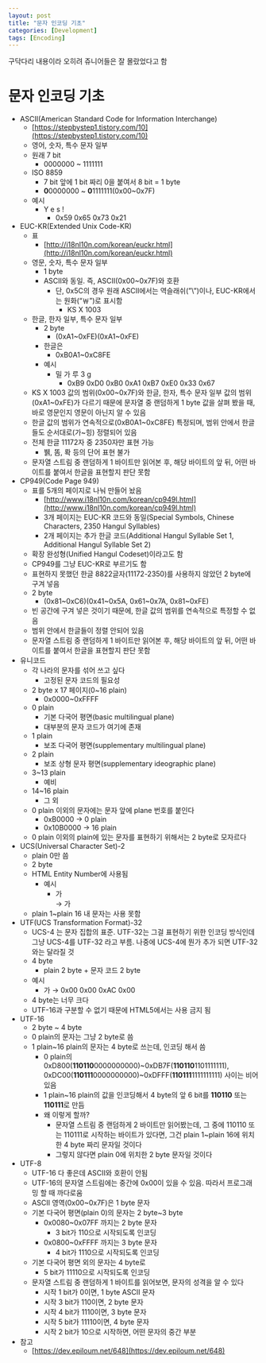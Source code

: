 ```yaml
---
layout: post
title: "문자 인코딩 기초"
categories: [Development]
tags: [Encoding]
---
```


구닥다리 내용이라 오히려 쥬니어들은 잘 몰랐었다고 함

# 문자 인코딩 기초

- ASCII(American Standard Code for Information Interchange)
    - [https://stepbystep1.tistory.com/10](https://stepbystep1.tistory.com/10)
    - 영어, 숫자, 특수 문자 일부
    - 원래 7 bit
        - 0000000 ~ 1111111
    - ISO 8859
        - 7 bit 앞에 1 bit 짜리 0을 붙여서 8 bit = 1 byte
        - **0**0000000 ~ **0**1111111(0x00~0x7F)
    - 예시
        - Y e s !
            - 0x59 0x65 0x73 0x21
- EUC-KR(Extended Unix Code-KR)
    - 표
        - [http://i18nl10n.com/korean/euckr.html](http://i18nl10n.com/korean/euckr.html)
    - 영문, 숫자, 특수 문자 일부
        - 1 byte
        - ASCII와 동일. 즉, ASCII(0x00~0x7F)와 호환
            - 단, 0x5C의 경우 원래 ASCII에서는 역슬래쉬(”\”)이나, EUC-KR에서는 원화(“￦”)로 표시함
                - KS X 1003
    - 한글, 한자 일부, 특수 문자 일부
        - 2 byte
            - (0xA1~0xFE)(0xA1~0xFE)
        - 한글은
            - 0xB0A1~0xC8FE
        - 예시
            - 밀 가 루 3 g
                - 0xB9 0xD0 0xB0 0xA1 0xB7 0xE0 0x33 0x67
    - KS X 1003 값의 범위(0x00~0x7F)와 한글, 한자, 특수 문자 일부 값의 범위(0xA1~0xFE)가 다르기 때문에 문자열 중 랜덤하게 1 byte 값을 살펴 봤을 때, 바로 영문인지 영문이 아닌지 알 수 있음
    - 한글 값의 범위가 연속적으로(0xB0A1~0xC8FE) 특정되며, 범위 안에서 한글들도 순서대로(가~힝) 정렬되어 있음
    - 전체 한글 11172자 중 2350자만 표현 가능
        - 뷁, 똠, 롹 등의 단어 표현 불가
    - 문자열 스트림 중 랜덤하게 1 바이트만 읽어본 후, 해당 바이트의 앞 뒤, 어떤 바이트를 붙여서 한글을 표현할지 판단 못함
- CP949(Code Page 949)
    - 표를 5개의 페이지로 나눠 만들어 놨음
        - [http://www.i18nl10n.com/korean/cp949l.html](http://www.i18nl10n.com/korean/cp949l.html)
        - 3개 페이지는 EUC-KR 코드와 동일(Special Symbols, Chinese Characters, 2350 Hangul Syllables)
        - 2개 페이지는 추가 한글 코드(Additional Hangul Syllable Set 1, Additional Hangul Syllable Set 2)
    - 확장 완성형(Unified Hangul Codeset)이라고도 함
    - CP949를 그냥 EUC-KR로 부르기도 함
    - 표현하지 못했던 한글 8822글자(11172-2350)를 사용하지 않았던 2 byte에 구겨 넣음
    - 2 byte
        - (0x81~0xC6)(0x41~0x5A, 0x61~0x7A, 0x81~0xFE)
    - 빈 공간에 구겨 넣은 것이기 때문에, 한글 값의 범위를 연속적으로 특정할 수 없음
    - 범위 안에서 한글들이 정렬 안되어 있음
    - 문자열 스트림 중 랜덤하게 1 바이트만 읽어본 후, 해당 바이트의 앞 뒤, 어떤 바이트를 붙여서 한글을 표현할지 판단 못함
- 유니코드
    - 각 나라의 문자를 섞어 쓰고 싶다
        - 고정된 문자 코드의 필요성
    - 2 byte x 17 페이지(0~16 plain)
        - 0x0000~0xFFFF
    - 0 plain
        - 기본 다국어 평면(basic multilingual plane)
        - 대부분의 문자 코드가 여기에 존재
    - 1 plain
        - 보조 다국어 평면(supplementary multilingual plane)
    - 2 plain
        - 보조 상형 문자 평면(supplementary ideographic plane)
    - 3~13 plain
        - 예비
    - 14~16 plain
        - 그 외
    - 0 plain 이외의 문자에는 문자 앞에 plane 번호를 붙인다
        - 0xB0000 → 0 plain
        - 0x10B0000 → 16 plain
    - 0 plain 이외의 plain에 있는 문자를 표현하기 위해서는 2 byte로 모자르다
- UCS(Universal Character Set)-2
    - plain 0만 씀
    - 2 byte
    - HTML Entity Number에 사용됨
        - 예시
            - <div>&#44032;</div> → 가
    - plain 1~plain 16 내 문자는 사용 못함
- UTF(UCS Transformation Format)-32
    - UCS-4 는 문자 집합의 표준. UTF-32는 그걸 표현하기 위한 인코딩 방식인데 그냥 UCS-4를 UTF-32 라고 부름. 나중에 UCS-4에 뭔가 추가 되면 UTF-32와는 달라질 것
    - 4 byte
        - plain 2 byte + 문자 코드 2 byte
    - 예시
        - 가 → 0x00 0x00 0xAC 0x00
    - 4 byte는 너무 크다
    - UTF-16과 구분할 수 없기 때문에 HTML5에서는 사용 금지 됨
- UTF-16
    - 2 byte ~ 4 byte
    - 0 plain의 문자는 그냥 2 byte로 씀
    - 1 plain~16 plain의 문자는 4 byte로 쓰는데, 인코딩 해서 씀
        - 0 plain의 0xD800(**110110**0000000000)~0xDB7F(**110110**1101111111), 0xDC00(**110111**0000000000)~0xDFFF(**110111**1111111111) 사이는 비어 있음
        - 1 plain~16 plain의 값을 인코딩해서 4 byte의 앞 6 bit를 **110110** 또는 **110111**로 만듬
        - 왜 이렇게 할까?
            - 문자열 스트림 중 랜덤하게 2 바이트만 읽어봤는데, 그 중에 110110 또는 110111로 시작하는 바이트가 있다면, 그건 plain 1~plain 16에 위치한 4 byte 짜리 문자일 것이다
            - 그렇지 않다면 plain 0에 위치한 2 byte 문자일 것이다
- UTF-8
    - UTF-16 다 좋은데 ASCII와 호환이 안됨
    - UTF-16의 문자열 스트림에는 중간에 0x00이 있을 수 있음. 따라서 프로그래밍 할 때 까다로움
    - ASCII 영역(0x00~0x7F)은 1 byte 문자
    - 기본 다국어 평면(plain 0)의 문자는 2 byte~3 byte
        - 0x0080~0x07FF 까지는 2 byte 문자
            - 3 bit가 110으로 시작되도록 인코딩
        - 0x0800~0xFFFF 까지는 3 byte 문자
            - 4 bit가 1110으로 시작되도록 인코딩
    - 기본 다국어 평면 외의 문자는 4 byte로
        - 5 bit가 11110으로 시작되도록 인코딩
    - 문자열 스트림 중 랜덤하게 1 바이트를 읽어보면, 문자의 성격을 알 수 있다
        - 시작 1 bit가 0이면, 1 byte ASCII 문자
        - 시작 3 bit가 110이면, 2 byte 문자
        - 시작 4 bit가 1110이면, 3 byte 문자
        - 시작 5 bit가 11110이면, 4 byte 문자
        - 시작 2 bit가 10으로 시작하면, 어떤 문자의 중간 부분
- 참고
    - [https://dev.epiloum.net/648](https://dev.epiloum.net/648)